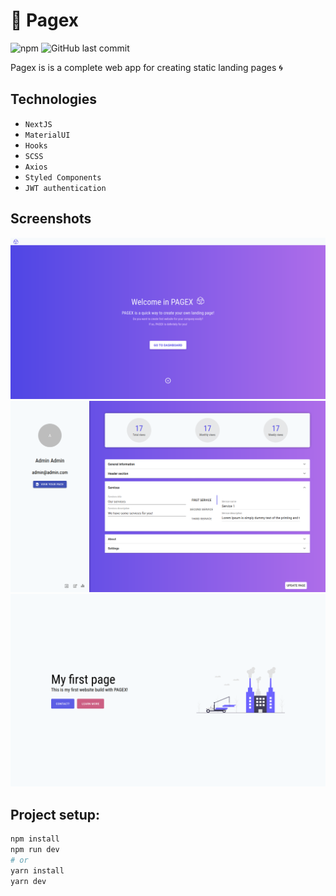 # :gem: Pagex

![npm](https://img.shields.io/npm/v/npm)
![GitHub last commit](https://img.shields.io/github/last-commit/dominikwozniak/Pagex-nextjs)

Pagex is is a complete web app for creating static landing pages  :cyclone: 

## Technologies

* `NextJS`
* `MaterialUI`
* `Hooks`
* `SCSS`
* `Axios`
* `Styled Components`
* `JWT authentication`

## Screenshots

![ss1](./ss/home_page_1.png)
![ss2](./ss/dashboard_1.png)
![ss3](./ss/created_page_1.png)

## Project setup:

```bash
npm install
npm run dev
# or
yarn install
yarn dev
```
